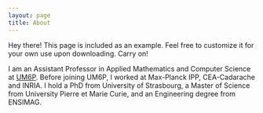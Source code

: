 ```yaml
---
layout: page
title: About
---
```


<p class="message">
  Hey there! This page is included as an example. Feel free to customize it for your own use upon downloading. Carry on!
</p>

I am an Assistant Professor in Applied Mathematics and Computer Science at [UM6P](www.um6p.ma).
Before joining UM6P, I worked at Max-Planck IPP, CEA-Cadarache and INRIA.
I hold a PhD from University of Strasbourg, a Master of Science from University Pierre et Marie Curie, and an Engineering degree from ENSIMAG.
